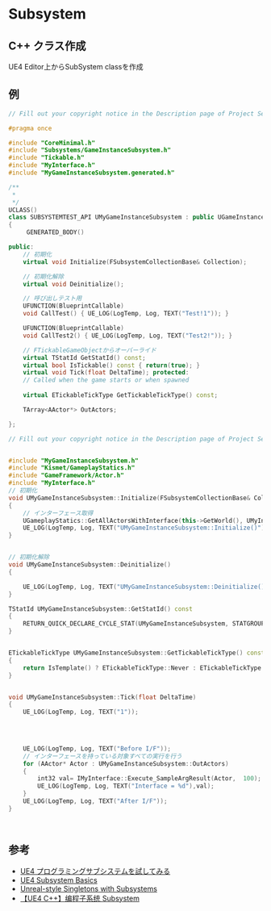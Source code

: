 # Subsystem
## C++ クラス作成

UE4 Editor上からSubSystem classを作成

## 例

```C++
// Fill out your copyright notice in the Description page of Project Settings.

#pragma once

#include "CoreMinimal.h"
#include "Subsystems/GameInstanceSubsystem.h"
#include "Tickable.h"
#include "MyInterface.h"
#include "MyGameInstanceSubsystem.generated.h"

/**
 * 
 */
UCLASS()
class SUBSYSTEMTEST_API UMyGameInstanceSubsystem : public UGameInstanceSubsystem, public FTickableGameObject, public IMyInterface
{
	 GENERATED_BODY()

public:
	// 初期化
	virtual void Initialize(FSubsystemCollectionBase& Collection);

	// 初期化解除
	virtual void Deinitialize();

	// 呼び出しテスト用
	UFUNCTION(BlueprintCallable)
	void CallTest() { UE_LOG(LogTemp, Log, TEXT("Test!1")); }

	UFUNCTION(BlueprintCallable)
	void CallTest2() { UE_LOG(LogTemp, Log, TEXT("Test2!")); }

	// FTickableGameObjectからオーバーライド
	virtual TStatId GetStatId() const;
	virtual bool IsTickable() const { return(true); }
	virtual void Tick(float DeltaTime); protected:
	// Called when the game starts or when spawned
	
	virtual ETickableTickType GetTickableTickType() const;

	TArray<AActor*> OutActors;

};

```

```C++
// Fill out your copyright notice in the Description page of Project Settings.


#include "MyGameInstanceSubsystem.h"
#include "Kismet/GameplayStatics.h"
#include "GameFramework/Actor.h"
#include "MyInterface.h"
// 初期化
void UMyGameInstanceSubsystem::Initialize(FSubsystemCollectionBase& Collection)
{
	// インターフェース取得
	UGameplayStatics::GetAllActorsWithInterface(this->GetWorld(), UMyInterface::StaticClass(), UMyGameInstanceSubsystem::OutActors);
	UE_LOG(LogTemp, Log, TEXT("UMyGameInstanceSubsystem::Initialize()"));
}


// 初期化解除
void UMyGameInstanceSubsystem::Deinitialize()
{

	UE_LOG(LogTemp, Log, TEXT("UMyGameInstanceSubsystem::Deinitialize()"));
}

TStatId UMyGameInstanceSubsystem::GetStatId() const
{
	RETURN_QUICK_DECLARE_CYCLE_STAT(UMyGameInstanceSubsystem, STATGROUP_Tickables);
}


ETickableTickType UMyGameInstanceSubsystem::GetTickableTickType() const
{
	return IsTemplate() ? ETickableTickType::Never : ETickableTickType::Always;
}


void UMyGameInstanceSubsystem::Tick(float DeltaTime)
{
	UE_LOG(LogTemp, Log, TEXT("1"));
	


	
	UE_LOG(LogTemp, Log, TEXT("Before I/F"));
	// インターフェースを持っている対象すべての実行を行う
	for (AActor* Actor : UMyGameInstanceSubsystem::OutActors)
	{
		int32 val= IMyInterface::Execute_SampleArgResult(Actor,  100);
		UE_LOG(LogTemp, Log, TEXT("Interface = %d"),val);
	}
	UE_LOG(LogTemp, Log, TEXT("After I/F"));
}




```

## 参考
* [UE4 プログラミングサブシステムを試してみる](https://qiita.com/unknown_ds/items/afcff802ab17db486822#gameinstancesubsystem)
* [UE4 Subsystem Basics](https://www.ajwadimran.com/blog/ue4-subsystems-basics)
* [Unreal-style Singletons with Subsystems](https://benui.ca/unreal/subsystem-singleton/)
* [【UE4 C++】编程子系统 Subsystem ](https://www.cnblogs.com/shiroe/p/14819721.html)


